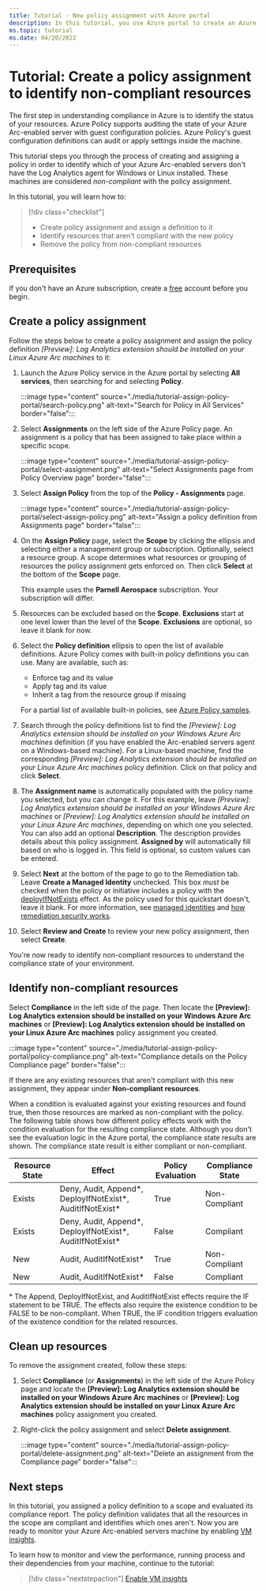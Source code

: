 ```yaml
---
title: Tutorial - New policy assignment with Azure portal
description: In this tutorial, you use Azure portal to create an Azure Policy assignment to identify non-compliant resources.
ms.topic: tutorial
ms.date: 04/20/2022
---
```


# Tutorial: Create a policy assignment to identify non-compliant resources

The first step in understanding compliance in Azure is to identify the status of your resources. Azure Policy supports auditing the state of your Azure Arc-enabled server with guest configuration policies. Azure Policy's guest configuration definitions can audit or apply settings inside the machine. 

This tutorial steps you through the process of creating and assigning a policy in order to identify which of your Azure Arc-enabled servers don't have the Log Analytics agent for Windows or Linux installed. These machines are considered _non-compliant_ with the policy assignment.

In this tutorial, you will learn how to:

> [!div class="checklist"]
> * Create policy assignment and assign a definition to it
> * Identify resources that aren't compliant with the new policy
> * Remove the policy from non-compliant resources


## Prerequisites

If you don't have an Azure subscription, create a [free](https://azure.microsoft.com/free/) account
before you begin.

## Create a policy assignment

Follow the steps below to create a policy assignment and assign the policy definition _\[Preview]: Log Analytics extension should be installed on your Linux Azure Arc machines_ to it:

1. Launch the Azure Policy service in the Azure portal by selecting **All services**, then searching
   for and selecting **Policy**.

   :::image type="content" source="./media/tutorial-assign-policy-portal/search-policy.png" alt-text="Search for Policy in All Services" border="false":::

1. Select **Assignments** on the left side of the Azure Policy page. An assignment is a policy that
   has been assigned to take place within a specific scope.

   :::image type="content" source="./media/tutorial-assign-policy-portal/select-assignment.png" alt-text="Select Assignments page from Policy Overview page" border="false":::

1. Select **Assign Policy** from the top of the **Policy - Assignments** page.

   :::image type="content" source="./media/tutorial-assign-policy-portal/select-assign-policy.png" alt-text="Assign a policy definition from Assignments page" border="false":::

1. On the **Assign Policy** page, select the **Scope** by clicking the ellipsis and selecting either
   a management group or subscription. Optionally, select a resource group. A scope determines what
   resources or grouping of resources the policy assignment gets enforced on. Then click **Select**
   at the bottom of the **Scope** page.

   This example uses the **Parnell Aerospace** subscription. Your subscription will differ.

1. Resources can be excluded based on the **Scope**. **Exclusions** start at one level lower than
   the level of the **Scope**. **Exclusions** are optional, so leave it blank for now.

1. Select the **Policy definition** ellipsis to open the list of available definitions. Azure Policy
   comes with built-in policy definitions you can use. Many are available, such as:

   - Enforce tag and its value
   - Apply tag and its value
   - Inherit a tag from the resource group if missing

   For a partial list of available built-in policies, see [Azure Policy samples](../../../governance/policy/samples/index.md).

1. Search through the policy definitions list to find the _\[Preview]: Log Analytics extension should be installed on your Windows Azure Arc machines_
   definition (if you have enabled the Arc-enabled servers agent on a Windows-based machine). For a Linux-based machine, find the corresponding _\[Preview]: Log Analytics extension should be installed on your Linux Azure Arc machines_ policy definition. Click on that policy and click **Select**.

1. The **Assignment name** is automatically populated with the policy name you selected, but you can
   change it. For this example, leave _\[Preview]: Log Analytics extension should be installed on your Windows Azure Arc machines_ or _\[Preview]: Log Analytics extension should be installed on your Linux Azure Arc machines_, depending on which one you selected. You can also add an optional **Description**. The description provides details about this policy assignment.
   **Assigned by** will automatically fill based on who is logged in. This field is optional, so
   custom values can be entered.

1. Select **Next** at the bottom of the page to go to the Remediation tab. Leave **Create a Managed Identity** unchecked. This box _must_ be checked when the policy or
   initiative includes a policy with the
   [deployIfNotExists](../../../governance/policy/concepts/effects.md#deployifnotexists) effect. As the policy used for this
   quickstart doesn't, leave it blank. For more information, see
   [managed identities](../../../active-directory/managed-identities-azure-resources/overview.md) and
   [how remediation security works](../../../governance/policy/how-to/remediate-resources.md#how-remediation-security-works).

1. Select **Review and Create** to review your new policy assignment, then select **Create**.

You're now ready to identify non-compliant resources to understand the compliance state of your
environment.

## Identify non-compliant resources

Select **Compliance** in the left side of the page. Then locate the **\[Preview]: Log Analytics extension should be installed on your Windows Azure Arc machines** or **\[Preview]: Log Analytics extension should be installed on your Linux Azure Arc machines** policy assignment you created.

:::image type="content" source="./media/tutorial-assign-policy-portal/policy-compliance.png" alt-text="Compliance details on the Policy Compliance page" border="false":::

If there are any existing resources that aren't compliant with this new assignment, they appear
under **Non-compliant resources**.

When a condition is evaluated against your existing resources and found true, then those resources
are marked as non-compliant with the policy. The following table shows how different policy effects
work with the condition evaluation for the resulting compliance state. Although you don't see the
evaluation logic in the Azure portal, the compliance state results are shown. The compliance state
result is either compliant or non-compliant.

| **Resource State** | **Effect** | **Policy Evaluation** | **Compliance State** |
| --- | --- | --- | --- |
| Exists | Deny, Audit, Append\*, DeployIfNotExist\*, AuditIfNotExist\* | True | Non-Compliant |
| Exists | Deny, Audit, Append\*, DeployIfNotExist\*, AuditIfNotExist\* | False | Compliant |
| New | Audit, AuditIfNotExist\* | True | Non-Compliant |
| New | Audit, AuditIfNotExist\* | False | Compliant |

\* The Append, DeployIfNotExist, and AuditIfNotExist effects require the IF statement to be TRUE.
The effects also require the existence condition to be FALSE to be non-compliant. When TRUE, the IF
condition triggers evaluation of the existence condition for the related resources.

## Clean up resources

To remove the assignment created, follow these steps:

1. Select **Compliance** (or **Assignments**) in the left side of the Azure Policy page and locate
   the **\[Preview]: Log Analytics extension should be installed on your Windows Azure Arc machines** or **\[Preview]: Log Analytics extension should be installed on your Linux Azure Arc machines** policy assignment you created.

1. Right-click the policy assignment and select **Delete assignment**.

   :::image type="content" source="./media/tutorial-assign-policy-portal/delete-assignment.png" alt-text="Delete an assignment from the Compliance page" border="false":::

## Next steps

In this tutorial, you assigned a policy definition to a scope and evaluated its compliance report. The policy definition validates that all the resources in the scope are compliant and identifies which ones aren't. Now you are ready to monitor your Azure Arc-enabled servers machine by enabling [VM insights](../../../azure-monitor/vm/vminsights-overview.md).

To learn how to monitor and view the performance, running process and their dependencies from your machine, continue to the tutorial:

> [!div class="nextstepaction"]
> [Enable VM insights](tutorial-enable-vm-insights.md)
